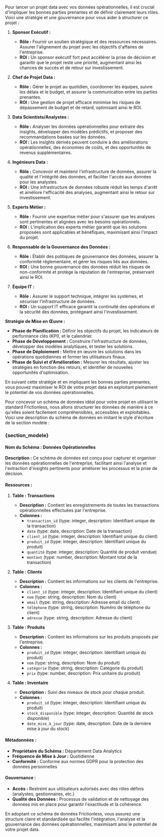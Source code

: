 Pour lancer un projet data avec vos données opérationnelles, il est crucial d'impliquer les bonnes parties prenantes et de définir clairement leurs rôles. Voici une stratégie et une gouvernance pour vous aider à structurer ce projet :

1. **Sponsor Exécutif :**
   - **Rôle :** Fournir un soutien stratégique et des ressources nécessaires. Assurer l'alignement du projet avec les objectifs d'affaires de l'entreprise.
   - **ROI :** Un sponsor exécutif fort peut accélérer la prise de décision et garantir que le projet reste une priorité, augmentant ainsi les chances de succès et de retour sur investissement.

2. **Chef de Projet Data :**
   - **Rôle :** Gérer le projet au quotidien, coordonner les équipes, suivre les délais et le budget, et assurer la communication entre les parties prenantes.
   - **ROI :** Une gestion de projet efficace minimise les risques de dépassement de budget et de retard, optimisant ainsi le ROI.

3. **Data Scientists/Analystes :**
   - **Rôle :** Analyser les données opérationnelles pour extraire des insights, développer des modèles prédictifs, et proposer des recommandations basées sur les données.
   - **ROI :** Les insights dérivés peuvent conduire à des améliorations opérationnelles, des économies de coûts, et des opportunités de revenus supplémentaires.

4. **Ingénieurs Data :**
   - **Rôle :** Concevoir et maintenir l'infrastructure de données, assurer la qualité et l'intégrité des données, et faciliter l'accès aux données pour les analystes.
   - **ROI :** Une infrastructure de données robuste réduit les temps d'arrêt et améliore l'efficacité des analyses, augmentant ainsi le retour sur investissement.

5. **Experts Métier :**
   - **Rôle :** Fournir une expertise métier pour s'assurer que les analyses sont pertinentes et alignées avec les besoins opérationnels.
   - **ROI :** L'implication des experts métier garantit que les solutions proposées sont applicables et bénéfiques, maximisant ainsi l'impact du projet.

6. **Responsable de la Gouvernance des Données :**
   - **Rôle :** Établir des politiques de gouvernance des données, assurer la conformité réglementaire, et gérer les risques liés aux données.
   - **ROI :** Une bonne gouvernance des données réduit les risques de non-conformité et protège la réputation de l'entreprise, préservant ainsi le ROI.

7. **Équipe IT :**
   - **Rôle :** Assurer le support technique, intégrer les systèmes, et sécuriser l'infrastructure de données.
   - **ROI :** Un support IT efficace garantit la continuité des opérations et la sécurité des données, protégeant ainsi l'investissement.

**Stratégie de Mise en Œuvre :**

- **Phase de Planification :** Définir les objectifs du projet, les indicateurs de performance clés (KPI), et le calendrier.
- **Phase de Développement :** Construire l'infrastructure de données, développer des modèles analytiques, et tester les solutions.
- **Phase de Déploiement :** Mettre en œuvre les solutions dans les opérations quotidiennes et former les utilisateurs finaux.
- **Phase de Suivi et d'Amélioration :** Mesurer les résultats, ajuster les stratégies en fonction des retours, et identifier de nouvelles opportunités d'optimisation.

En suivant cette stratégie et en impliquant les bonnes parties prenantes, vous pouvez maximiser le ROI de votre projet data en exploitant pleinement le potentiel de vos données opérationnelles.

Pour concevoir un schéma de données idéal pour votre projet en utilisant le standard Frictionless, nous allons structurer les données de manière à ce qu'elles soient facilement compréhensibles, accessibles et exploitables. Voici une description du schéma de données en imitant le style d'écriture de la section modèle :

### {section_modele}

#### Nom du Schéma : Données Opérationnelles

**Description :** Ce schéma de données est conçu pour capturer et organiser les données opérationnelles de l'entreprise, facilitant ainsi l'analyse et l'extraction d'insights pertinents pour améliorer les processus et la prise de décision.

#### Ressources :

1. **Table : Transactions**

   - **Description :** Contient les enregistrements de toutes les transactions opérationnelles effectuées par l'entreprise.
   - **Colonnes :**
     - `transaction_id` (type: integer, description: Identifiant unique de la transaction)
     - `date` (type: date, description: Date de la transaction)
     - `client_id` (type: integer, description: Identifiant unique du client)
     - `produit_id` (type: integer, description: Identifiant unique du produit)
     - `quantité` (type: integer, description: Quantité de produit vendue)
     - `montant` (type: number, description: Montant total de la transaction)

2. **Table : Clients**

   - **Description :** Contient les informations sur les clients de l'entreprise.
   - **Colonnes :**
     - `client_id` (type: integer, description: Identifiant unique du client)
     - `nom` (type: string, description: Nom du client)
     - `email` (type: string, description: Adresse email du client)
     - `téléphone` (type: string, description: Numéro de téléphone du client)
     - `adresse` (type: string, description: Adresse du client)

3. **Table : Produits**

   - **Description :** Contient les informations sur les produits proposés par l'entreprise.
   - **Colonnes :**
     - `produit_id` (type: integer, description: Identifiant unique du produit)
     - `nom` (type: string, description: Nom du produit)
     - `catégorie` (type: string, description: Catégorie du produit)
     - `prix` (type: number, description: Prix unitaire du produit)

4. **Table : Inventaire**

   - **Description :** Suivi des niveaux de stock pour chaque produit.
   - **Colonnes :**
     - `produit_id` (type: integer, description: Identifiant unique du produit)
     - `stock_disponible` (type: integer, description: Quantité de stock disponible)
     - `date_mise_à_jour` (type: date, description: Date de la dernière mise à jour du stock)

#### Métadonnées :

- **Propriétaire du Schéma :** Département Data Analytics
- **Fréquence de Mise à Jour :** Quotidienne
- **Conformité :** Conforme aux normes GDPR pour la protection des données personnelles

#### Gouvernance :

- **Accès :** Restreint aux utilisateurs autorisés avec des rôles définis (analystes, gestionnaires, etc.)
- **Qualité des Données :** Processus de validation et de nettoyage des données mis en place pour garantir l'exactitude et la cohérence.

En adoptant ce schéma de données Frictionless, vous assurez une structure claire et standardisée qui facilite l'intégration, l'analyse et la gouvernance des données opérationnelles, maximisant ainsi le potentiel de votre projet data.


